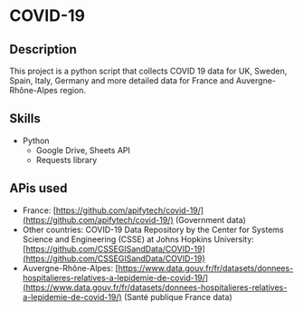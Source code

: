 # COVID-19
## Description
This project is a python script that collects COVID 19 data for UK, Sweden, Spain, Italy, Germany and more detailed data for France and Auvergne-Rhône-Alpes region.
## Skills
- Python
    - Google Drive, Sheets API
    - Requests library
## APis used
* France: [https://github.com/apifytech/covid-19/](https://github.com/apifytech/covid-19/) (Government data)
* Other countries: COVID-19 Data Repository by the Center for Systems Science and Engineering (CSSE) at Johns Hopkins University: [https://github.com/CSSEGISandData/COVID-19](https://github.com/CSSEGISandData/COVID-19)
* Auvergne-Rhône-Alpes: [https://www.data.gouv.fr/fr/datasets/donnees-hospitalieres-relatives-a-lepidemie-de-covid-19/](https://www.data.gouv.fr/fr/datasets/donnees-hospitalieres-relatives-a-lepidemie-de-covid-19/) (Santé publique France data)
